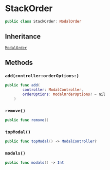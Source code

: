 # StackOrder

``` swift
public class StackOrder: ModalOrder 
```

## Inheritance

[`ModalOrder`](./ModalOrder)

## Methods

### `add(controller:orderOptions:)`

``` swift
public func add(
        controller: ModalController,
        orderOptions: ModalOrderOptions? = nil
    ) 
```

### `remove()`

``` swift
public func remove() 
```

### `topModal()`

``` swift
public func topModal() -> ModalController? 
```

### `modals()`

``` swift
public func modals() -> Int 
```
